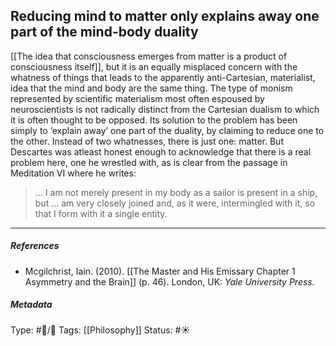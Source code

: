 ## Reducing mind to matter only explains away one part of the mind-body duality  # 

[[The idea that consciousness emerges from matter is a product of consciousness itself]], but it is an equally misplaced concern with the whatness of things that leads to the apparently anti-Cartesian, materialist, idea that the mind and body are the same thing. The type of monism represented by scientific materialism most often espoused by neuroscientists is not radically distinct from the Cartesian dualism to which it is often thought to be opposed. Its solution to the problem has been simply to ‘explain away’ one part of the duality, by claiming to reduce one to the other. Instead of two whatnesses, there is just one: matter. But Descartes was atleast honest enough to acknowledge that there is a real problem here, one he wrestled with, as is clear from the passage in Meditation VI where he writes:

> … I am not merely present in my body as a sailor is present in a ship, but … am very closely joined and, as it were, intermingled with it, so that I form with it a single entity.

___

##### References

- Mcgilchrist, Iain. (2010). [[The Master and His Emissary Chapter 1 Asymmetry and the Brain]] (p. 46). London, UK: _Yale University Press._

##### Metadata

Type: #🔵/🔵 
Tags: [[Philosophy]] 
Status: #☀️ 